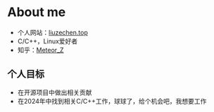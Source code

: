 # About me

- 个人网站：[liuzechen.top](liuzechen.top)
- C/C++，Linux爱好者
- 知乎：[Meteor_Z](https://www.zhihu.com/people/newlzc)

## 个人目标

- 在开源项目中做出相关贡献
- 在2024年中找到相关C/C++工作，球球了，给个机会吧，我想要工作

